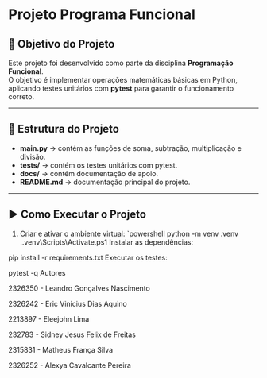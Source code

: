 ﻿# Projeto Programa Funcional

## 📌 Objetivo do Projeto
Este projeto foi desenvolvido como parte da disciplina **Programação Funcional**.  
O objetivo é implementar operações matemáticas básicas em Python, aplicando testes unitários com **pytest** para garantir o funcionamento correto.

---

## 📂 Estrutura do Projeto
- **main.py** → contém as funções de soma, subtração, multiplicação e divisão.  
- **tests/** → contém os testes unitários com pytest.  
- **docs/** → contém documentação de apoio.  
- **README.md** → documentação principal do projeto.  

---

## ▶️ Como Executar o Projeto

1. Criar e ativar o ambiente virtual:
`powershell
python -m venv .venv
.\.venv\Scripts\Activate.ps1
Instalar as dependências:

pip install -r requirements.txt
Executar os testes:

pytest -q
Autores

2326350 - Leandro Gonçalves Nascimento

2326242 - Eric Vinicius Dias Aquino

2213897 - Eleejohn Lima

232783 - Sidney Jesus Felix de Freitas

2315831 - Matheus França Silva

2326252 - Alexya Cavalcante Pereira

